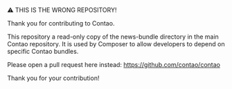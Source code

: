 ⚠ THIS IS THE WRONG REPOSITORY!

Thank you for contributing to Contao.

This repository a read-only copy of the news-bundle directory in the main Contao repository. It is used by Composer to allow developers to depend on specific Contao bundles.

Please open a pull request here instead: https://github.com/contao/contao

Thank you for your contribution!
